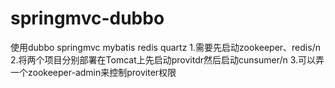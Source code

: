 # springmvc-dubbo
使用dubbo springmvc mybatis redis quartz
1.需要先启动zookeeper、redis/n
2.将两个项目分别部署在Tomcat上先启动provitdr然后启动cunsumer/n
3.可以弄一个zookeeper-admin来控制proviter权限
